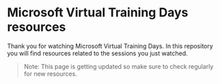 # Microsoft Virtual Training Days resources

Thank you for watching Microsoft Virtual Training Days. In this repository you will find resources related to the sessions you just watched.

> Note: This page is getting updated so make sure to check regularly for new resources.
